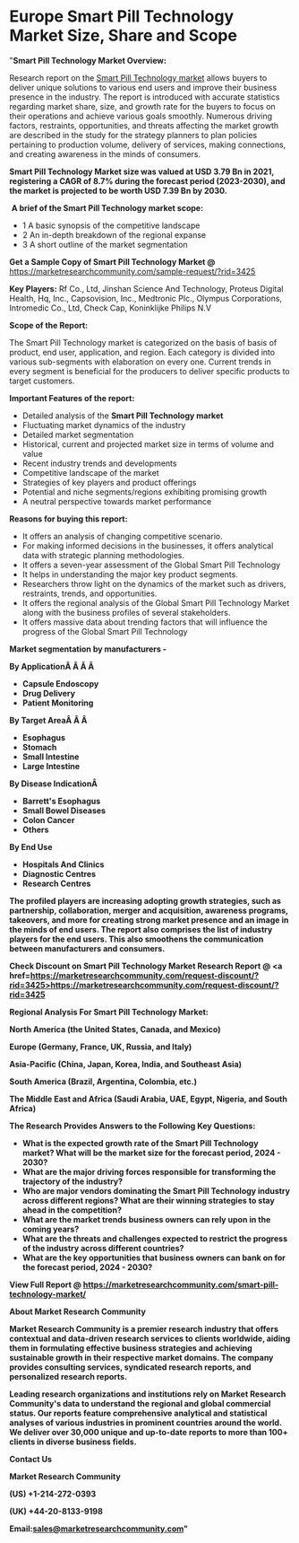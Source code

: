 # Europe Smart Pill Technology Market Size, Share and Scope
"<strong>Smart Pill Technology Market Overview:</strong>

Research report on the <a href=https://marketresearchcommunity.com/smart-pill-technology-market/>Smart Pill Technology market</a> allows buyers to deliver unique solutions to various end users and improve their business presence in the industry. The report is introduced with accurate statistics regarding market share, size, and growth rate for the buyers to focus on their operations and achieve various goals smoothly. Numerous driving factors, restraints, opportunities, and threats affecting the market growth are described in the study for the strategy planners to plan policies pertaining to production volume, delivery of services, making connections, and creating awareness in the minds of consumers.

<strong>Smart Pill Technology Market size was valued at USD 3.79 Bn in 2021, registering a CAGR of 8.7% during the forecast period (2023-2030), and the market is projected to be worth USD 7.39 Bn by 2030.</strong>

 <Strong>A brief of the Smart Pill Technology market scope:</Strong>
<ul>
 <li>1  A basic synopsis of the competitive landscape</li>
 <li>2  An in-depth breakdown of the regional expanse</li>
 <li>3  A short outline of the market segmentation</li>
</ul>
<strong>Get a Sample Copy of Smart Pill Technology Market @ </b></strong><a href=https://marketresearchcommunity.com/sample-request/?rid=3425><u>https://marketresearchcommunity.com/sample-request/?rid=3425</u></a>

<strong>Key Players:</strong> 
Rf Co., Ltd, Jinshan Science And Technology, Proteus Digital Health, Hq, Inc., Capsovision, Inc., Medtronic Plc., Olympus Corporations, Intromedic Co., Ltd, Check Cap, Koninklijke Philips N.V

<strong>Scope of the Report:</strong>

The Smart Pill Technology market is categorized on the basis of basis of product, end user, application, and region. Each category is divided into various sub-segments with elaboration on every one. Current trends in every segment is beneficial for the producers to deliver specific products to target customers.

<strong><b>Important Features of the report:</b></strong>
<ul>
  <li>Detailed analysis of the <strong><b>Smart Pill Technology </b></strong><strong><b>market</b></strong></li>
  <li>Fluctuating market dynamics of the industry</li>
  <li>Detailed market segmentation</li>
  <li>Historical, current and projected market size in terms of volume and value</li>
  <li>Recent industry trends and developments</li>
  <li>Competitive landscape of the market</li>
  <li>Strategies of key players and product offerings</li>
  <li>Potential and niche segments/regions exhibiting promising growth</li>
  <li>A neutral perspective towards market performance</li>
</ul>
<strong><b>Reasons for buying this report:</b></strong>
<ul>
  <li>It offers an analysis of changing competitive scenario.</li>
  <li>For making informed decisions in the businesses, it offers analytical data with strategic planning methodologies.</li>
  <li>It offers a seven-year assessment of the Global Smart Pill Technology</li>
  <li>It helps in understanding the major key product segments.</li>
  <li>Researchers throw light on the dynamics of the market such as drivers, restraints, trends, and opportunities.</li>
  <li>It offers the regional analysis of the Global Smart Pill Technology Market along with the business profiles of several stakeholders.</li>
  <li>It offers massive data about trending factors that will influence the progress of the Global Smart Pill Technology</li>
</ul>

<strong>Market segmentation by manufacturers -</strong>


<strong><strong>By ApplicationÂ Â Â Â  </strong></h4>
<ul>
 	<li>Capsule Endoscopy</li>
 	<li>Drug Delivery</li>
 	<li>Patient Monitoring</li>
</ul>
<strong><strong>By Target AreaÂ Â Â  </strong></h4>
<ul>
 	<li>Esophagus</li>
 	<li>Stomach</li>
 	<li>Small Intestine</li>
 	<li>Large Intestine</li>
</ul>
<strong><strong>By Disease IndicationÂ  </strong></h4>
<ul>
 	<li>Barrett's Esophagus</li>
 	<li>Small Bowel Diseases</li>
 	<li>Colon Cancer</li>
 	<li>Others</li>
</ul>
<strong><strong>By End Use </strong></h4>
<ul>
 	<li>Hospitals And Clinics</li>
 	<li>Diagnostic Centres</li>
 	<li>Research Centres</li>
</ul>

The profiled players are increasing adopting growth strategies, such as partnership, collaboration, merger and acquisition, awareness programs, takeovers, and more for creating strong market presence and an image in the minds of end users. The report also comprises the list of industry players for the end users. This also smoothens the communication between manufacturers and consumers.

<strong><b>Check Discount on Smart Pill Technology Market Research Report @ </b></strong><a href=https://marketresearchcommunity.com/request-discount/?rid=3425><u>https://marketresearchcommunity.com/request-discount/?rid=3425</u></a>

<strong>Regional Analysis For Smart Pill Technology Market:</strong>

<strong>North America</strong> (the United States, Canada, and Mexico)

<strong>Europe</strong> (Germany, France, UK, Russia, and Italy)

<strong>Asia-Pacific</strong> (China, Japan, Korea, India, and Southeast Asia)

<strong>South America</strong> (Brazil, Argentina, Colombia, etc.)

<strong>The Middle East and Africa</strong> (Saudi Arabia, UAE, Egypt, Nigeria, and South Africa)

<strong>The Research Provides Answers to the Following Key Questions:</strong>
<ul>
 	<li>What is the expected growth rate of the Smart Pill Technology market? What will be the market size for the forecast period, 2024 - 2030?</li>
 	<li>What are the major driving forces responsible for transforming the trajectory of the industry?</li>
 	<li>Who are major vendors dominating the Smart Pill Technology industry across different regions? What are their winning strategies to stay ahead in the competition?</li>
 	<li>What are the market trends business owners can rely upon in the coming years?</li>
 	<li>What are the threats and challenges expected to restrict the progress of the industry across different countries?</li>
 	<li>What are the key opportunities that business owners can bank on for the forecast period, 2024 - 2030?</li>
</ul>

<strong>View Full Report @</strong> <a href=https://marketresearchcommunity.com/smart-pill-technology-market/>https://marketresearchcommunity.com/smart-pill-technology-market/</a>

<strong>About Market Research Community</strong>

Market Research Community is a premier research industry that offers contextual and data-driven research services to clients worldwide, aiding them in formulating effective business strategies and achieving sustainable growth in their respective market domains. The company provides consulting services, syndicated research reports, and personalized research reports.

Leading research organizations and institutions rely on Market Research Community's data to understand the regional and global commercial status. Our reports feature comprehensive analytical and statistical analyses of various industries in prominent countries around the world. We deliver over 30,000 unique and up-to-date reports to more than 100+ clients in diverse business fields.

<strong>Contact Us</strong>

<strong>Market Research Community</strong>

(US) +1-214-272-0393

(UK) +44-20-8133-9198

<strong>Email:</strong>sales@marketresearchcommunity.com"
